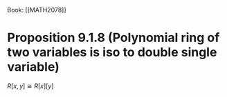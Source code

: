 Book: [[MATH2078]]
# Proposition 9.1.8 (Polynomial ring of two variables is iso to double single variable)
$R[x,y]\cong R[x][y]$
